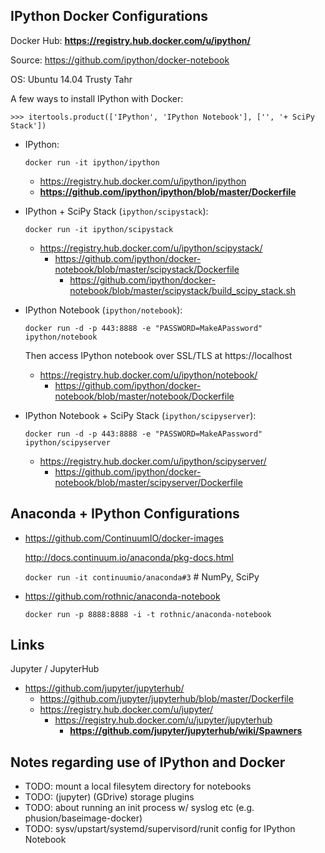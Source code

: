 ## IPython Docker Configurations

 Docker Hub: **https://registry.hub.docker.com/u/ipython/**

 Source: https://github.com/ipython/docker-notebook

 OS: Ubuntu 14.04 Trusty Tahr

A few ways to install IPython with Docker:

    >>> itertools.product(['IPython', 'IPython Notebook'], ['', '+ SciPy Stack'])


* IPython:

  ``docker run -it ipython/ipython``

  * https://registry.hub.docker.com/u/ipython/ipython
  * **https://github.com/ipython/ipython/blob/master/Dockerfile**

* IPython + SciPy Stack (``ipython/scipystack``):

  ``docker run -it ipython/scipystack``

  * https://registry.hub.docker.com/u/ipython/scipystack/
    * https://github.com/ipython/docker-notebook/blob/master/scipystack/Dockerfile
      * https://github.com/ipython/docker-notebook/blob/master/scipystack/build_scipy_stack.sh

* IPython Notebook (``ipython/notebook``):

  ``docker run -d -p 443:8888 -e "PASSWORD=MakeAPassword" ipython/notebook``

  Then access IPython notebook over SSL/TLS at https://localhost
  
  * https://registry.hub.docker.com/u/ipython/notebook/
    * https://github.com/ipython/docker-notebook/blob/master/notebook/Dockerfile
  
* IPython Notebook + SciPy Stack (``ipython/scipyserver``):

  ``docker run -d -p 443:8888 -e "PASSWORD=MakeAPassword" ipython/scipyserver``

  * https://registry.hub.docker.com/u/ipython/scipyserver/
      * https://github.com/ipython/docker-notebook/blob/master/scipyserver/Dockerfile

## Anaconda + IPython Configurations

* https://github.com/ContinuumIO/docker-images

  http://docs.continuum.io/anaconda/pkg-docs.html

    ``docker run -it continuumio/anaconda#3``  # NumPy, SciPy

* https://github.com/rothnic/anaconda-notebook

  ``docker run -p 8888:8888 -i -t rothnic/anaconda-notebook``



## Links

Jupyter / JupyterHub

* https://github.com/jupyter/jupyterhub/
  * https://github.com/jupyter/jupyterhub/blob/master/Dockerfile
  * https://registry.hub.docker.com/u/jupyter/
    * https://registry.hub.docker.com/u/jupyter/jupyterhub
      * **https://github.com/jupyter/jupyterhub/wiki/Spawners**

## Notes regarding use of IPython and Docker

* TODO: mount a local filesytem directory for notebooks
* TODO: (jupyter) (GDrive) storage plugins
* TODO: about running an init process w/ syslog etc (e.g. phusion/baseimage-docker)
* TODO: sysv/upstart/systemd/supervisord/runit config for IPython Notebook